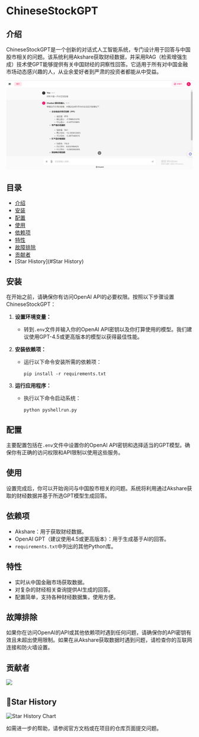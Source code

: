 # ChineseStockGPT

## 介绍
ChineseStockGPT是一个创新的对话式人工智能系统，专门设计用于回答与中国股市相关的问题。该系统利用Akshare获取财经数据，并采用RAG（检索增强生成）技术使GPT能够提供有关中国财经的洞察性回答。它适用于所有对中国金融市场动态感兴趣的人，从业余爱好者到严肃的投资者都能从中受益。

![演示图片](image.png)

## 目录
- [介绍](#介绍)
- [安装](#安装)
- [配置](#配置)
- [使用](#使用)
- [依赖项](#依赖项)
- [特性](#特性)
- [故障排除](#故障排除)
- [贡献者](#贡献者)
- [Star History](#Star History)

## 安装
在开始之前，请确保你有访问OpenAI API的必要权限。按照以下步骤设置ChineseStockGPT：

1. **设置环境变量：**
   - 转到`.env`文件并输入你的OpenAI API密钥以及你打算使用的模型。我们建议使用GPT-4.5或更高版本的模型以获得最佳性能。

2. **安装依赖项：**
   - 运行以下命令安装所需的依赖项：
     ```shell
     pip install -r requirements.txt
     ```

3. **运行应用程序：**
   - 执行以下命令启动系统：
     ```shell
     python pyshellrun.py
     ```

## 配置
主要配置包括在`.env`文件中设置你的OpenAI API密钥和选择适当的GPT模型。确保你有正确的访问权限和API限制以使用这些服务。

## 使用
设置完成后，你可以开始询问与中国股市相关的问题。系统将利用通过Akshare获取的财经数据并基于所选GPT模型生成回答。

## 依赖项
- Akshare：用于获取财经数据。
- OpenAI GPT（建议使用4.5或更高版本）：用于生成基于AI的回答。
- `requirements.txt`中列出的其他Python库。

## 特性
- 实时从中国金融市场获取数据。
- 对复杂的财经相关查询提供AI生成的回答。
- 配置简单，支持各种财经数据集，使用方便。

## 故障排除
如果你在访问OpenAI的API或其他依赖项时遇到任何问题，请确保你的API密钥有效且未超出使用限制。如果在从Akshare获取数据时遇到问题，请检查你的互联网连接和防火墙设置。

## 贡献者
<a href="https://github.com/XingYu-Zhong/ChineseStockGPT/graphs/contributors">
  <img src="https://contrib.rocks/image?repo=XingYu-Zhong/ChineseStockGPT" />
</a>

## 🌟Star History
<picture>
  <source
    media="(prefers-color-scheme: dark)"
    srcset="
      https://api.star-history.com/svg?repos=XingYu-Zhong/ChineseStockGPT&type=Date&theme=dark
    "
  />
  <source
    media="(prefers-color-scheme: light)"
    srcset="
      https://api.star-history.com/svg?repos=XingYu-Zhong/ChineseStockGPT&type=Date
    "
  />
  <img
    alt="Star History Chart"
    src="https://api.star-history.com/svg?repos=XingYu-Zhong/ChineseStockGPT&type=Date"
  />
</picture>


如需进一步的帮助，请参阅官方文档或在项目的仓库页面提交问题。
